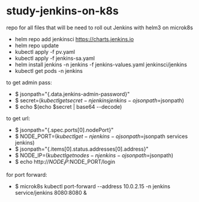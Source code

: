 # study-jenkins-on-k8s
repo for all files that will be need to roll out Jenkins with helm3 on microk8s

- helm repo add jenkinsci https://charts.jenkins.io
- helm repo update
- kubectl apply -f pv.yaml
- kubectl apply -f jenkins-sa.yaml  
- helm install jenkins -n jenkins -f jenkins-values.yaml jenkinsci/jenkins
- kubectl get pods -n jenkins

to get admin pass:
- $ jsonpath="{.data.jenkins-admin-password}" 
- $ secret=$(kubectl get secret -n jenkins jenkins -o jsonpath=$jsonpath)
- $ echo $(echo $secret | base64 --decode)

to get url:
- $ jsonpath="{.spec.ports[0].nodePort}"
- $ NODE_PORT=$(kubectl get -n jenkins -o jsonpath=$jsonpath services jenkins)
- $ jsonpath="{.items[0].status.addresses[0].address}"
- $ NODE_IP=$(kubectl get nodes -n jenkins -o jsonpath=$jsonpath)
- $ echo http://$NODE_IP:$NODE_PORT/login

for port forward:
- $ microk8s kubectl port-forward --address 10.0.2.15 -n jenkins service/jenkins  8080:8080 &